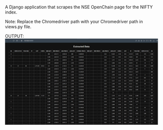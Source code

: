 A Django application that scrapes the NSE OpenChain page for the NIFTY index.

Note: Replace the Chromedriver path with your Chromedriver path in views.py file.

OUTPUT:
![](./OC.JPG)
